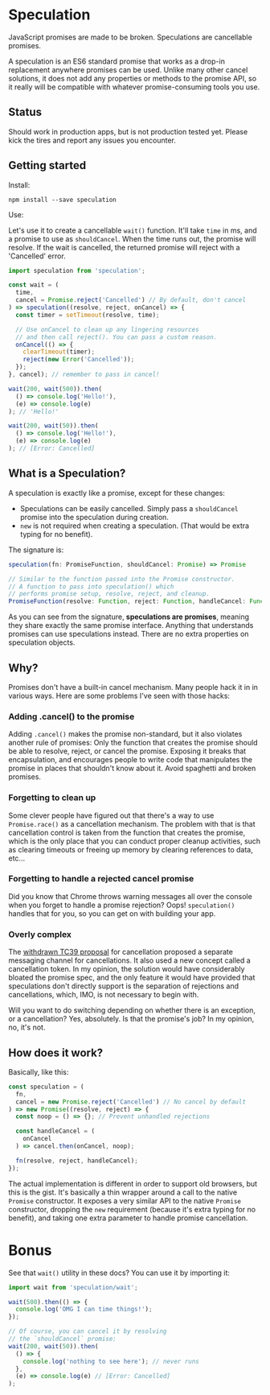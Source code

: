 # Speculation

JavaScript promises are made to be broken. Speculations are cancellable promises.

A speculation is an ES6 standard promise that works as a drop-in replacement anywhere promises can be used. Unlike many other cancel solutions, it does not add any properties or methods to the promise API, so it really will be compatible with whatever promise-consuming tools you use.

## Status

Should work in production apps, but is not production tested yet. Please kick the tires and report any issues you encounter.


## Getting started

Install:

```
npm install --save speculation
```

Use:

Let's use it to create a cancellable `wait()` function. It'll take `time` in ms, and a promise to use as `shouldCancel`. When the time runs out, the promise will resolve. If the wait is cancelled, the returned promise will reject with a 'Cancelled' error.

```js
import speculation from 'speculation';

const wait = (
  time,
  cancel = Promise.reject('Cancelled') // By default, don't cancel
) => speculation((resolve, reject, onCancel) => {
  const timer = setTimeout(resolve, time);

  // Use onCancel to clean up any lingering resources
  // and then call reject(). You can pass a custom reason.
  onCancel(() => {
    clearTimeout(timer);
    reject(new Error('Cancelled'));
  });
}, cancel); // remember to pass in cancel!

wait(200, wait(500)).then(
  () => console.log('Hello!'),
  (e) => console.log(e)
); // 'Hello!'

wait(200, wait(50)).then(
  () => console.log('Hello!'),
  (e) => console.log(e)
); // [Error: Cancelled]
```

## What is a Speculation?

A speculation is exactly like a promise, except for these changes:

* Speculations can be easily cancelled. Simply pass a `shouldCancel` promise into the speculation during creation.
* `new` is not required when creating a speculation. (That would be extra typing for no benefit).

The signature is:

```js
speculation(fn: PromiseFunction, shouldCancel: Promise) => Promise

// Similar to the function passed into the Promise constructor.
// A function to pass into speculation() which
// performs promise setup, resolve, reject, and cleanup.
PromiseFunction(resolve: Function, reject: Function, handleCancel: Function) => Void
```

As you can see from the signature, **speculations are promises**, meaning they share exactly the same promise interface. Anything that understands promises can use speculations instead. There are no extra properties on speculation objects.


## Why?

Promises don't have a built-in cancel mechanism. Many people hack it in in various ways. Here are some problems I've seen with those hacks:

### Adding .cancel() to the promise

Adding `.cancel()` makes the promise non-standard, but it also violates another rule of promises: Only the function that creates the promise should be able to resolve, reject, or cancel the promise. Exposing it breaks that encapsulation, and encourages people to write code that manipulates the promise in places that shouldn't know about it. Avoid spaghetti and broken promises.

### Forgetting to clean up

Some clever people have figured out that there's a way to use `Promise.race()` as a cancellation mechanism. The problem with that is that cancellation control is taken from the function that creates the promise, which is the only place that you can conduct proper cleanup activities, such as clearing timeouts or freeing up memory by clearing references to data, etc...

### Forgetting to handle a rejected cancel promise

Did you know that Chrome throws warning messages all over the console when you forget to handle a promise rejection? Oops! `speculation()` handles that for you, so you can get on with building your app.

### Overly complex

The [withdrawn TC39 proposal](https://github.com/tc39/proposal-cancelable-promises) for cancellation proposed a separate messaging channel for cancellations. It also used a new concept called a cancellation token. In my opinion, the solution would have considerably bloated the promise spec, and the only feature it would have provided that speculations don't directly support is the separation of rejections and cancellations, which, IMO, is not necessary to begin with.

Will you want to do switching depending on whether there is an exception, or a cancellation? Yes, absolutely. Is that the promise's job? In my opinion, no, it's not.

## How does it work?

Basically, like this:

```js
const speculation = (
  fn,
  cancel = new Promise.reject('Cancelled') // No cancel by default
) => new Promise((resolve, reject) => {
  const noop = () => {}; // Prevent unhandled rejections

  const handleCancel = (
    onCancel
  ) => cancel.then(onCancel, noop);

  fn(resolve, reject, handleCancel);
});
```

The actual implementation is different in order to support old browsers, but this is the gist. It's basically a thin wrapper around a call to the native `Promise` constructor. It exposes a very similar API to the native `Promise` constructor, dropping the `new` requirement (because it's extra typing for no benefit), and taking one extra parameter to handle promise cancellation.


# Bonus

See that `wait()` utility in these docs? You can use it by importing it:

```js
import wait from 'speculation/wait';

wait(500).then(() => {
  console.log('OMG I can time things!');
});

// Of course, you can cancel it by resolving
// the `shouldCancel` promise:
wait(200, wait(50)).then(
  () => {
    console.log('nothing to see here'); // never runs
  },
  (e) => console.log(e) // [Error: Cancelled]
);
```
